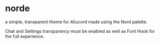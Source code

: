 # norde
a simple, transparent theme for Aliucord made using the Nord palette.

Chat and Settings transparency must be enabled as well as Font Hook for the full experience.
